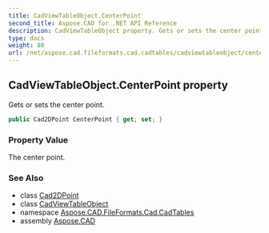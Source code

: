 ```yaml
---
title: CadViewTableObject.CenterPoint
second_title: Aspose.CAD for .NET API Reference
description: CadViewTableObject property. Gets or sets the center point
type: docs
weight: 80
url: /net/aspose.cad.fileformats.cad.cadtables/cadviewtableobject/centerpoint/
---
```

## CadViewTableObject.CenterPoint property

Gets or sets the center point.

```csharp
public Cad2DPoint CenterPoint { get; set; }
```

### Property Value

The center point.

### See Also

* class [Cad2DPoint](../../../aspose.cad.fileformats.cad.cadobjects/cad2dpoint/)
* class [CadViewTableObject](../)
* namespace [Aspose.CAD.FileFormats.Cad.CadTables](../../cadviewtableobject/)
* assembly [Aspose.CAD](../../../)


